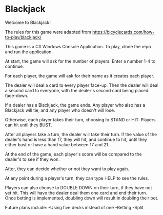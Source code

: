 # Blackjack

Welcome to Blackjack!

The rules for this game were adapted from https://bicyclecards.com/how-to-play/blackjack/

This game is a C# Windows Console Application. To play, clone the repo and run the application.

At start, the game will ask for the number of players. Enter a number 1-4 to continue.

For each player, the game will ask for their name as it creates each player.

The dealer will deal a card to every player face-up. Then the dealer will deal a second card to everyone, with the dealer's second card being placed face-down.

If a dealer has a Blackjack, the game ends. Any player who also has a Blackjack will tie, and any player who doesn't will lose.

Otherwise, each player takes their turn, choosing to STAND or HIT. Players can hit until they BUST.

After all players take a turn, the dealer will take their turn. If the value of the dealer's hand is less than 17, they will hit, and continue to hit, until they either bust or have a hand value between 17 and 21.

At the end of the game, each player's score will be compared to the dealer's to see if they won.

After, they can decide whether or not they want to play again.

At any point during a player's turn, they can type HELP to see the rules.

Players can also choose to DOUBLE DOWN on their turn, if they have not yet hit. This will have the dealer deal them one card and end their turn. Once betting is implemented, doubling down will result in doubling their bet.

Future plans include:
  -Using five decks instead of one
  -Betting
  -Split
